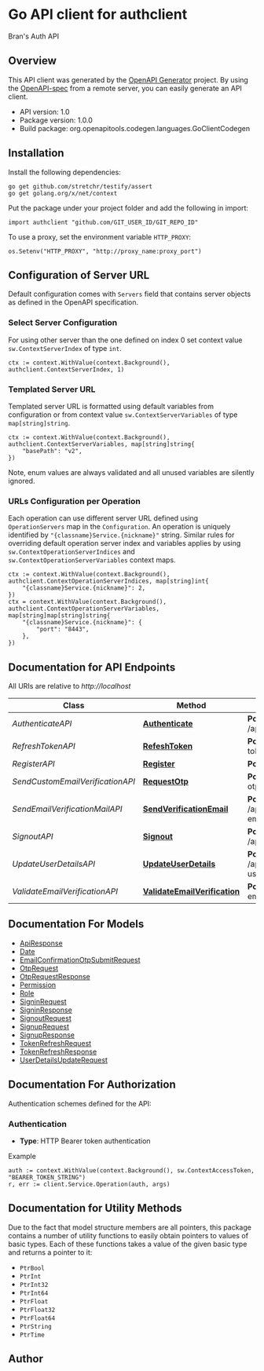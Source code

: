 # Go API client for authclient

Bran's Auth API

## Overview
This API client was generated by the [OpenAPI Generator](https://openapi-generator.tech) project.  By using the [OpenAPI-spec](https://www.openapis.org/) from a remote server, you can easily generate an API client.

- API version: 1.0
- Package version: 1.0.0
- Build package: org.openapitools.codegen.languages.GoClientCodegen

## Installation

Install the following dependencies:

```shell
go get github.com/stretchr/testify/assert
go get golang.org/x/net/context
```

Put the package under your project folder and add the following in import:

```golang
import authclient "github.com/GIT_USER_ID/GIT_REPO_ID"
```

To use a proxy, set the environment variable `HTTP_PROXY`:

```golang
os.Setenv("HTTP_PROXY", "http://proxy_name:proxy_port")
```

## Configuration of Server URL

Default configuration comes with `Servers` field that contains server objects as defined in the OpenAPI specification.

### Select Server Configuration

For using other server than the one defined on index 0 set context value `sw.ContextServerIndex` of type `int`.

```golang
ctx := context.WithValue(context.Background(), authclient.ContextServerIndex, 1)
```

### Templated Server URL

Templated server URL is formatted using default variables from configuration or from context value `sw.ContextServerVariables` of type `map[string]string`.

```golang
ctx := context.WithValue(context.Background(), authclient.ContextServerVariables, map[string]string{
	"basePath": "v2",
})
```

Note, enum values are always validated and all unused variables are silently ignored.

### URLs Configuration per Operation

Each operation can use different server URL defined using `OperationServers` map in the `Configuration`.
An operation is uniquely identified by `"{classname}Service.{nickname}"` string.
Similar rules for overriding default operation server index and variables applies by using `sw.ContextOperationServerIndices` and `sw.ContextOperationServerVariables` context maps.

```golang
ctx := context.WithValue(context.Background(), authclient.ContextOperationServerIndices, map[string]int{
	"{classname}Service.{nickname}": 2,
})
ctx = context.WithValue(context.Background(), authclient.ContextOperationServerVariables, map[string]map[string]string{
	"{classname}Service.{nickname}": {
		"port": "8443",
	},
})
```

## Documentation for API Endpoints

All URIs are relative to *http://localhost*

Class | Method | HTTP request | Description
------------ | ------------- | ------------- | -------------
*AuthenticateAPI* | [**Authenticate**](docs/AuthenticateAPI.md#authenticate) | **Post** /api/v1/auth/public/authenticate | 
*RefreshTokenAPI* | [**RefeshToken**](docs/RefreshTokenAPI.md#refeshtoken) | **Post** /api/v1/auth/public/refresh-token | 
*RegisterAPI* | [**Register**](docs/RegisterAPI.md#register) | **Post** /api/v1/auth/public/register | 
*SendCustomEmailVerificationAPI* | [**RequestOtp**](docs/SendCustomEmailVerificationAPI.md#requestotp) | **Post** /api/v1/auth/public/request-otp | 
*SendEmailVerificationMailAPI* | [**SendVerificationEmail**](docs/SendEmailVerificationMailAPI.md#sendverificationemail) | **Post** /api/v1/auth/authenticated/send-email-verification-mail | 
*SignoutAPI* | [**Signout**](docs/SignoutAPI.md#signout) | **Post** /api/v1/auth/authenticated/logout | 
*UpdateUserDetailsAPI* | [**UpdateUserDetails**](docs/UpdateUserDetailsAPI.md#updateuserdetails) | **Post** /api/v1/auth/authenticated/update-user-details | 
*ValidateEmailVerificationAPI* | [**ValidateEmailVerification**](docs/ValidateEmailVerificationAPI.md#validateemailverification) | **Post** /api/v1/auth/public/validate-email-verification | 


## Documentation For Models

 - [ApiResponse](docs/ApiResponse.md)
 - [Date](docs/Date.md)
 - [EmailConfirmationOtpSubmitRequest](docs/EmailConfirmationOtpSubmitRequest.md)
 - [OtpRequest](docs/OtpRequest.md)
 - [OtpRequestResponse](docs/OtpRequestResponse.md)
 - [Permission](docs/Permission.md)
 - [Role](docs/Role.md)
 - [SigninRequest](docs/SigninRequest.md)
 - [SigninResponse](docs/SigninResponse.md)
 - [SignoutRequest](docs/SignoutRequest.md)
 - [SignupRequest](docs/SignupRequest.md)
 - [SignupResponse](docs/SignupResponse.md)
 - [TokenRefreshRequest](docs/TokenRefreshRequest.md)
 - [TokenRefreshResponse](docs/TokenRefreshResponse.md)
 - [UserDetailsUpdateRequest](docs/UserDetailsUpdateRequest.md)


## Documentation For Authorization


Authentication schemes defined for the API:
### Authentication

- **Type**: HTTP Bearer token authentication

Example

```golang
auth := context.WithValue(context.Background(), sw.ContextAccessToken, "BEARER_TOKEN_STRING")
r, err := client.Service.Operation(auth, args)
```


## Documentation for Utility Methods

Due to the fact that model structure members are all pointers, this package contains
a number of utility functions to easily obtain pointers to values of basic types.
Each of these functions takes a value of the given basic type and returns a pointer to it:

* `PtrBool`
* `PtrInt`
* `PtrInt32`
* `PtrInt64`
* `PtrFloat`
* `PtrFloat32`
* `PtrFloat64`
* `PtrString`
* `PtrTime`

## Author



